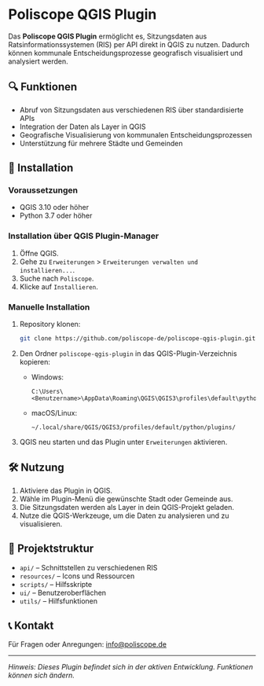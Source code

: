 # Poliscope QGIS Plugin

Das **Poliscope QGIS Plugin** ermöglicht es, Sitzungsdaten aus Ratsinformationssystemen (RIS) per API direkt in QGIS zu nutzen.
Dadurch können kommunale Entscheidungsprozesse geografisch visualisiert und analysiert werden.

## 🔍 Funktionen

- Abruf von Sitzungsdaten aus verschiedenen RIS über standardisierte APIs
- Integration der Daten als Layer in QGIS
- Geografische Visualisierung von kommunalen Entscheidungsprozessen
- Unterstützung für mehrere Städte und Gemeinden

## 🚀 Installation

### Voraussetzungen

- QGIS 3.10 oder höher
- Python 3.7 oder höher

### Installation über QGIS Plugin-Manager

1. Öffne QGIS.
2. Gehe zu `Erweiterungen` > `Erweiterungen verwalten und installieren...`.
3. Suche nach `Poliscope`.
4. Klicke auf `Installieren`.

### Manuelle Installation

1. Repository klonen:
   ```bash
   git clone https://github.com/poliscope-de/poliscope-qgis-plugin.git
   ```

2. Den Ordner `poliscope-qgis-plugin` in das QGIS-Plugin-Verzeichnis kopieren:
   - Windows:
     ```
     C:\Users\<Benutzername>\AppData\Roaming\QGIS\QGIS3\profiles\default\python\plugins\
     ```
   - macOS/Linux:
     ```
     ~/.local/share/QGIS/QGIS3/profiles/default/python/plugins/
     ```

3. QGIS neu starten und das Plugin unter `Erweiterungen` aktivieren.

## 🛠️ Nutzung

1. Aktiviere das Plugin in QGIS.
2. Wähle im Plugin-Menü die gewünschte Stadt oder Gemeinde aus.
3. Die Sitzungsdaten werden als Layer in dein QGIS-Projekt geladen.
4. Nutze die QGIS-Werkzeuge, um die Daten zu analysieren und zu visualisieren.

## 📂 Projektstruktur

- `api/` – Schnittstellen zu verschiedenen RIS
- `resources/` – Icons und Ressourcen
- `scripts/` – Hilfsskripte
- `ui/` – Benutzeroberflächen
- `utils/` – Hilfsfunktionen


## 📞 Kontakt

Für Fragen oder Anregungen: [info@poliscope.de](mailto:info@poliscope.de)

---

*Hinweis: Dieses Plugin befindet sich in der aktiven Entwicklung. Funktionen können sich ändern.*
